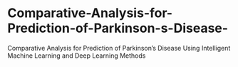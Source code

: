 # Comparative-Analysis-for-Prediction-of-Parkinson-s-Disease-
Comparative Analysis for Prediction of Parkinson’s Disease Using Intelligent Machine Learning and Deep Learning Methods
